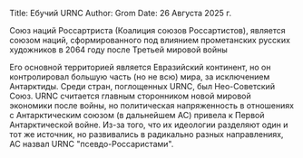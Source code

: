 Title: Ебучий URNC
Author: Grom
Date: 26 Августа 2025 г.

Союз наций Россартриста (Коалиция союзов Россартистов), является союзом наций, сформированного под влиянием прометанских русских художников в 2064 году после Третьей мировой войны

Его основной территорией является Евразийский континент, но он контролировал большую часть (но не всю) мира, за исключением Антарктиды. Среди стран, поглощенных URNC, был Нео-Советский Союз. URNC считается главным сторонником новой мировой экономики после войны, но политическая напряженность в отношениях с Антарктическим союзом (в дальнейшем АС) привела к Первой Антарктической войне. Из-за того, что их идеологии разделяют один и тот же источник, но развивались в радикально разных направлениях, АС назвал URNC "псевдо-Россаристами".
